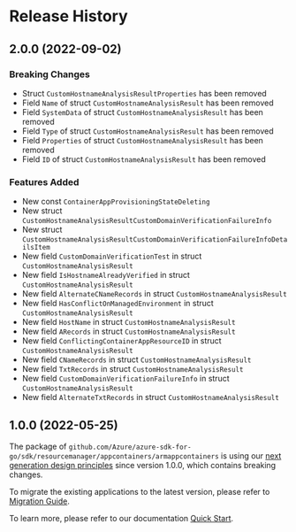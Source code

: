 # Release History

## 2.0.0 (2022-09-02)
### Breaking Changes

- Struct `CustomHostnameAnalysisResultProperties` has been removed
- Field `Name` of struct `CustomHostnameAnalysisResult` has been removed
- Field `SystemData` of struct `CustomHostnameAnalysisResult` has been removed
- Field `Type` of struct `CustomHostnameAnalysisResult` has been removed
- Field `Properties` of struct `CustomHostnameAnalysisResult` has been removed
- Field `ID` of struct `CustomHostnameAnalysisResult` has been removed

### Features Added

- New const `ContainerAppProvisioningStateDeleting`
- New struct `CustomHostnameAnalysisResultCustomDomainVerificationFailureInfo`
- New struct `CustomHostnameAnalysisResultCustomDomainVerificationFailureInfoDetailsItem`
- New field `CustomDomainVerificationTest` in struct `CustomHostnameAnalysisResult`
- New field `IsHostnameAlreadyVerified` in struct `CustomHostnameAnalysisResult`
- New field `AlternateCNameRecords` in struct `CustomHostnameAnalysisResult`
- New field `HasConflictOnManagedEnvironment` in struct `CustomHostnameAnalysisResult`
- New field `HostName` in struct `CustomHostnameAnalysisResult`
- New field `ARecords` in struct `CustomHostnameAnalysisResult`
- New field `ConflictingContainerAppResourceID` in struct `CustomHostnameAnalysisResult`
- New field `CNameRecords` in struct `CustomHostnameAnalysisResult`
- New field `TxtRecords` in struct `CustomHostnameAnalysisResult`
- New field `CustomDomainVerificationFailureInfo` in struct `CustomHostnameAnalysisResult`
- New field `AlternateTxtRecords` in struct `CustomHostnameAnalysisResult`


## 1.0.0 (2022-05-25)

The package of `github.com/Azure/azure-sdk-for-go/sdk/resourcemanager/appcontainers/armappcontainers` is using our [next generation design principles](https://azure.github.io/azure-sdk/general_introduction.html) since version 1.0.0, which contains breaking changes.

To migrate the existing applications to the latest version, please refer to [Migration Guide](https://aka.ms/azsdk/go/mgmt/migration).

To learn more, please refer to our documentation [Quick Start](https://aka.ms/azsdk/go/mgmt).